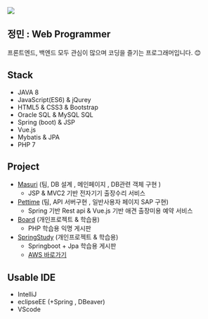<a href="https://hits.seeyoufarm.com"><img src="https://hits.seeyoufarm.com/api/count/incr/badge.svg?url=https%3A%2F%2Fgithub.com%2Fjm9293%2Fjm9293&count_bg=%2379C83D&title_bg=%23555555&icon=&icon_color=%23E7E7E7&title=hits&edge_flat=false"/></a>

## 정민 : Web Programmer

프론트엔드, 백엔드 모두 관심이 많으며 코딩을 즐기는 프로그래머입니다. 😊

## Stack

- JAVA 8
- JavaScript(ES6) & jQurey
- HTML5 & CSS3 & Bootstrap
- Oracle SQL & MySQL SQL
- Spring (boot) & JSP
- Vue.js
- Mybatis & JPA
- PHP 7

## Project

- [Masuri](https://github.com/jm9293/Masuri) (팀, DB 설계 , 메인페이지 , DB관련 객체 구현 )
  - JSP & MVC2 기반 전자기기 출장수리 서비스 
- [Pettime](https://github.com/jm9293/Pettime) (팀, API 서버구현 , 일반사용자 페이지 SAP 구현)
  - Spring 기반 Rest api & Vue.js 기반 애견 출장미용 예약 서비스
- [Board](https://github.com/jm9293/Board) (개인프로젝트 & 학습용)  
  - PHP 학습용 익명 게시판
- [SpringStudy](https://github.com/jm9293/springstudy) (개인프로젝트 & 학습용)
  - Springboot + Jpa 학습용 게시판
  - [AWS 바로가기](http://ec2-52-79-204-101.ap-northeast-2.compute.amazonaws.com:8080/) 

## Usable IDE

- IntelliJ
- eclipseEE (+Spring , DBeaver)
- VScode
